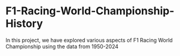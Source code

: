 # F1-Racing-World-Championship-History
In this project, we have explored various aspects of F1 Racing World Championship using the data from 1950-2024
